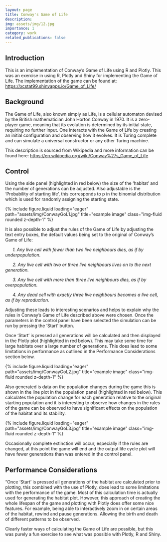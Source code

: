```yaml
---
layout: page
title: Conway's Game of Life
description: 
img: assets/img/12.jpg
importance: 1
category: work
related_publications: false
---
```


## Introduction

This is an implementation of Conway’s Game of Life using R and Plotly.
This was an exercise in using R, Plotly and Shiny for implementing the
Game of Life. The implementation of the game can be found at:
<https://xcstat99.shinyapps.io/Game_of_Life/>

## Background

The Game of Life, also known simply as Life, is a cellular automaton
devised by the British mathematician John Horton Conway in 1970. It is a
zero-player game, meaning that its evolution is determined by its
initial state, requiring no further input. One interacts with the Game
of Life by creating an initial configuration and observing how it
evolves. It is Turing complete and can simulate a universal constructor
or any other Turing machine.

This description is sourced from Wikipedia and more information can be
found here: <https://en.wikipedia.org/wiki/Conway%27s_Game_of_Life>

## Control

Using the side panel (highlighted in red below) the size of the
‘habitat’ and the number of generations can be adjusted.
Also adjustable is the ‘Probability of starting life’, this corresponds
to p in the binomial distribution which is used for randomly assigning
the starting state.

<div class="row justify-content-sm-center">
  <div class="col-sm-8 mt-3 mt-md-0">
     {% include figure.liquid loading="eager" path="assets/img/ConwayGoL1.jpg" title="example image" class="img-fluid rounded z-depth-1" %}
  </div>      
</div>

It is also possible to adjust the rules of the Game of Life by adjusting
the text entry boxes, the default values being set to the original of
Conway’s Game of Life:

      *1. Any live cell with fewer than two live neighbours dies, as if
by underpopulation.*

      *2. Any live cell with two or three live neighbours lives on to
the next generation.*

      *3. Any live cell with more than three live neighbours dies, as if
by overpopulation.*

      *4. Any dead cell with exactly three live neighbours becomes a
live cell, as if by reproduction.*

Adjusting these leads to interesting scenarios and helps to explain why
the rules in Conway’s Game of Life described above were chosen. Once the
parameters in the control panel have been selected the simulation can be
run by pressing the ‘Start’ button.

Once ‘Start’ is pressed all generations will be calculated
and then displayed in the Plotly plot (highlighted in red below). This
may take some time for large habitats over a large number of
generations. This does lead to some limitations in performance as
outlined in the Performance Considerations section below.

<div class="row justify-content-sm-center">
  <div class="col-sm-8 mt-3 mt-md-0">
     {% include figure.liquid loading="eager" path="assets/img/ConwayGoL2.jpg" title="example image" class="img-fluid rounded z-depth-1" %}
  </div>      
</div>

Also generated is data on the population changes during the game this is
shown in the line plot in the population panel (highlighted in red
below). This calculates the population change for each generation
relative to the original starting population and it is interesting to
observe how changes in the rules of the game can be observed to have
significant effects on the population of the habitat and its stability.

<div class="row justify-content-sm-center">
  <div class="col-sm-8 mt-3 mt-md-0">
     {% include figure.liquid loading="eager" path="assets/img/ConwayGoL3.jpg" title="example image" class="img-fluid rounded z-depth-1" %}
  </div>      
</div>

Occasionally complete extinction will occur, especially if the rules are
changed, at this point the game will end and the output life cycle plot
will have fewer generations than was entered in the control panel.

## Performance Considerations

“Once ‘Start’ is pressed all generations of the habitat are calculated
prior to plotting, this combined with the use of Plotly, does lead to
some limitations with the performance of the game. Most of this
calculation time is actually used for generating the habitat plot.
However, this approach of creating the whole lifespan of the game and
plotting with Plotly does offer some nice features. For example, being
able to interactively zoom in on certain areas of the habitat, rewind
and pause generations. Allowing the birth and death of different
patterns to be observed.

Clearly faster ways of calculating the Game of Life are possible, but
this was purely a fun exercise to see what was possible with Plotly, R
and Shiny.
